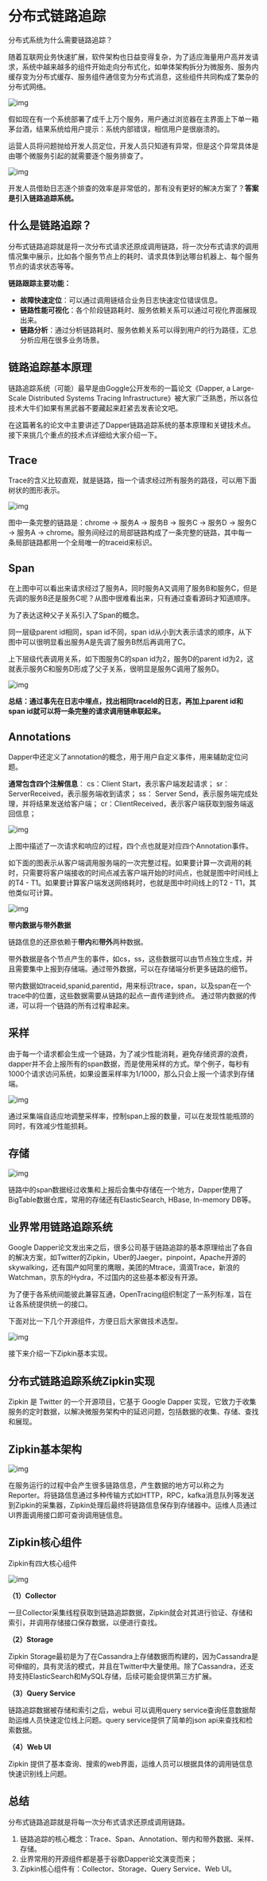 # 分布式链路追踪

分布式系统为什么需要链路追踪？

随着互联网业务快速扩展，软件架构也日益变得复杂，为了适应海量用户高并发请求，系统中越来越多的组件开始走向分布式化，如单体架构拆分为微服务、服务内缓存变为分布式缓存、服务组件通信变为分布式消息，这些组件共同构成了繁杂的分布式网络。

![img](img/001.png)

假如现在有一个系统部署了成千上万个服务，用户通过浏览器在主界面上下单一箱茅台酒，结果系统给用户提示：系统内部错误，相信用户是很崩溃的。

运营人员将问题抛给开发人员定位，开发人员只知道有异常，但是这个异常具体是由哪个微服务引起的就需要逐个服务排查了。

![img](img/002.png)

开发人员借助日志逐个排查的效率是非常低的，那有没有更好的解决方案了？**答案是引入链路追踪系统。**

## **什么是链路追踪？**

分布式链路追踪就是将一次分布式请求还原成调用链路，将一次分布式请求的调用情况集中展示，比如各个服务节点上的耗时、请求具体到达哪台机器上、每个服务节点的请求状态等等。

**链路跟踪主要功能：**

- **故障快速定位**：可以通过调用链结合业务日志快速定位错误信息。
- **链路性能可视化**：各个阶段链路耗时、服务依赖关系可以通过可视化界面展现出来。
- **链路分析**：通过分析链路耗时、服务依赖关系可以得到用户的行为路径，汇总分析应用在很多业务场景。

## **链路追踪基本原理**

链路追踪系统（可能）最早是由Goggle公开发布的一篇论文《Dapper, a Large-Scale Distributed Systems Tracing Infrastructure》被大家广泛熟悉，所以各位技术大牛们如果有黑武器不要藏起来赶紧去发表论文吧。

在这篇著名的论文中主要讲述了Dapper链路追踪系统的基本原理和关键技术点。接下来挑几个重点的技术点详细给大家介绍一下。

## **Trace**

Trace的含义比较直观，就是链路，指一个请求经过所有服务的路径，可以用下面树状的图形表示。

![img](img/003.png)

图中一条完整的链路是：chrome -> 服务A -> 服务B -> 服务C -> 服务D ->  服务C -> 服务A -> chrome。服务间经过的局部链路构成了一条完整的链路，其中每一条局部链路都用一个全局唯一的traceid来标识。

## **Span**

在上图中可以看出来请求经过了服务A，同时服务A又调用了服务B和服务C，但是先调的服务B还是服务C呢？从图中很难看出来，只有通过查看源码才知道顺序。

为了表达这种父子关系引入了Span的概念。

同一层级parent id相同，span id不同，span id从小到大表示请求的顺序，从下图中可以很明显看出服务A是先调了服务B然后再调用了C。

上下层级代表调用关系，如下图服务C的span id为2，服务D的parent id为2，这就表示服务C和服务D形成了父子关系，很明显是服务C调用了服务D。

![img](img/004.png)

**总结：通过事先在日志中埋点，找出相同traceId的日志，再加上parent id和span id就可以将一条完整的请求调用链串联起来。**

## **Annotations**

Dapper中还定义了annotation的概念，用于用户自定义事件，用来辅助定位问题。

**通常包含四个注解信息**： cs：Client Start，表示客户端发起请求； sr：ServerReceived，表示服务端收到请求； ss： Server Send，表示服务端完成处理，并将结果发送给客户端； cr：ClientReceived，表示客户端获取到服务端返回信息；

![img](img/005.png)

上图中描述了一次请求和响应的过程，四个点也就是对应四个Annotation事件。

如下面的图表示从客户端调用服务端的一次完整过程。如果要计算一次调用的耗时，只需要将客户端接收的时间点减去客户端开始的时间点，也就是图中时间线上的T4 - T1。如果要计算客户端发送网络耗时，也就是图中时间线上的T2 - T1，其他类似可计算。

![img](img/006.png)

**带内数据与带外数据**

链路信息的还原依赖于**带内**和**带外**两种数据。

带外数据是各个节点产生的事件，如cs，ss，这些数据可以由节点独立生成，并且需要集中上报到存储端。通过带外数据，可以在存储端分析更多链路的细节。

带内数据如traceid,spanid,parentid，用来标识trace，span，以及span在一个trace中的位置，这些数据需要从链路的起点一直传递到终点。 通过带内数据的传递，可以将一个链路的所有过程串起来。

## **采样**

由于每一个请求都会生成一个链路，为了减少性能消耗，避免存储资源的浪费，dapper并不会上报所有的span数据，而是使用采样的方式。举个例子，每秒有1000个请求访问系统，如果设置采样率为1/1000，那么只会上报一个请求到存储端。

![img](img/007.png)

通过采集端自适应地调整采样率，控制span上报的数量，可以在发现性能瓶颈的同时，有效减少性能损耗。

## **存储**

![img](img/008.png)

链路中的span数据经过收集和上报后会集中存储在一个地方，Dapper使用了BigTable数据仓库，常用的存储还有ElasticSearch, HBase, In-memory DB等。

## **业界常用链路追踪系统**

Google Dapper论文发出来之后，很多公司基于链路追踪的基本原理给出了各自的解决方案，如Twitter的Zipkin，Uber的Jaeger，pinpoint，Apache开源的skywalking，还有国产如阿里的鹰眼，美团的Mtrace，滴滴Trace，新浪的Watchman，京东的Hydra，不过国内的这些基本都没有开源。

为了便于各系统间能彼此兼容互通，OpenTracing组织制定了一系列标准，旨在让各系统提供统一的接口。

下面对比一下几个开源组件，方便日后大家做技术选型。

![img](img/009.png)

接下来介绍一下Zipkin基本实现。

## **分布式链路追踪系统Zipkin实现**

Zipkin 是 Twitter 的一个开源项目，它基于 Google Dapper 实现，它致力于收集服务的定时数据，以解决微服务架构中的延迟问题，包括数据的收集、存储、查找和展现。

## **Zipkin基本架构**

![img](img/010.png)

在服务运行的过程中会产生很多链路信息，产生数据的地方可以称之为Reporter。将链路信息通过多种传输方式如HTTP，RPC，kafka消息队列等发送到Zipkin的采集器，Zipkin处理后最终将链路信息保存到存储器中。运维人员通过UI界面调用接口即可查询调用链信息。

## **Zipkin核心组件**

Zipkin有四大核心组件

![img](img/011.png)

**（1）Collector**

一旦Collector采集线程获取到链路追踪数据，Zipkin就会对其进行验证、存储和索引，并调用存储接口保存数据，以便进行查找。

**（2）Storage**

Zipkin Storage最初是为了在Cassandra上存储数据而构建的，因为Cassandra是可伸缩的，具有灵活的模式，并且在Twitter中大量使用。除了Cassandra，还支持支持ElasticSearch和MySQL存储，后续可能会提供第三方扩展。

**（3）Query Service**

链路追踪数据被存储和索引之后，webui 可以调用query service查询任意数据帮助运维人员快速定位线上问题。query service提供了简单的json api来查找和检索数据。

**（4）Web UI**

Zipkin 提供了基本查询、搜索的web界面，运维人员可以根据具体的调用链信息快速识别线上问题。

## **总结**

分布式链路追踪就是将每一次分布式请求还原成调用链路。

1. 链路追踪的核心概念：Trace、Span、Annotation、带内和带外数据、采样、存储。
2. 业界常用的开源组件都是基于谷歌Dapper论文演变而来；
3. Zipkin核心组件有：Collector、Storage、Query Service、Web UI。